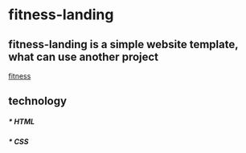# fitness-landing

## fitness-landing is a simple website template, what can use another project

[fitness](https://oksanarutska.github.io/mate-academy-lessons/task-5/index.html)

## technology

##### * HTML
##### * CSS
